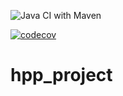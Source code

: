 ![Java CI with Maven](https://github.com/kamilcglr/hpp_project_gr6/workflows/Java%20CI%20with%20Maven/badge.svg)


[![codecov](https://codecov.io/gh/kamilcglr/hpp_project_gr6/branch/dev/graph/badge.svg?token=P4AQ072RCG)](https://codecov.io/gh/kamilcglr/hpp_project_gr6)


# hpp_project
